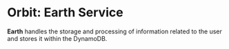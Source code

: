 # Orbit: Earth Service

**Earth** handles the storage and processing of information related to the user and stores it within the DynamoDB.
